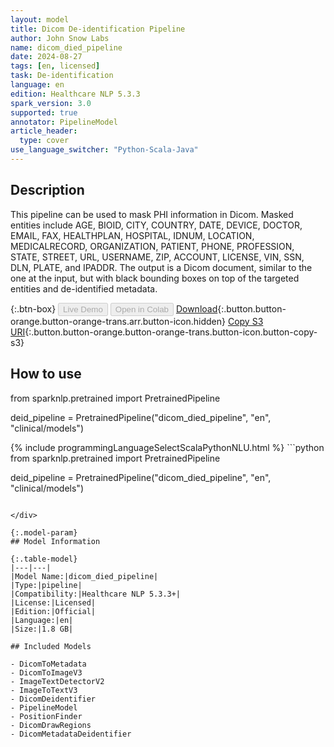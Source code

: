 ```yaml
---
layout: model
title: Dicom De-identification Pipeline
author: John Snow Labs
name: dicom_died_pipeline
date: 2024-08-27
tags: [en, licensed]
task: De-identification
language: en
edition: Healthcare NLP 5.3.3
spark_version: 3.0
supported: true
annotator: PipelineModel
article_header:
  type: cover
use_language_switcher: "Python-Scala-Java"
---
```


## Description

This pipeline can be used to mask PHI information in Dicom. Masked entities include AGE, BIOID, CITY, COUNTRY, DATE, DEVICE, DOCTOR, EMAIL, FAX, HEALTHPLAN, HOSPITAL, IDNUM, LOCATION, MEDICALRECORD, ORGANIZATION, PATIENT, PHONE, PROFESSION, STATE, STREET, URL, USERNAME, ZIP, ACCOUNT, LICENSE, VIN, SSN, DLN, PLATE, and IPADDR. The output is a Dicom document, similar to the one at the input, but with black bounding boxes on top of the targeted entities and de-identified metadata.

{:.btn-box}
<button class="button button-orange" disabled>Live Demo</button>
<button class="button button-orange" disabled>Open in Colab</button>
[Download](https://s3.amazonaws.com/auxdata.johnsnowlabs.com/clinical/models/dicom_died_pipeline_en_5.3.3_3.0_1724774052059.zip){:.button.button-orange.button-orange-trans.arr.button-icon.hidden}
[Copy S3 URI](s3://auxdata.johnsnowlabs.com/clinical/models/dicom_died_pipeline_en_5.3.3_3.0_1724774052059.zip){:.button.button-orange.button-orange-trans.button-icon.button-copy-s3}

## How to use

from sparknlp.pretrained import PretrainedPipeline

deid_pipeline = PretrainedPipeline("dicom_died_pipeline", "en", "clinical/models")

<div class="tabs-box" markdown="1">
{% include programmingLanguageSelectScalaPythonNLU.html %}
```python
from sparknlp.pretrained import PretrainedPipeline

deid_pipeline = PretrainedPipeline("dicom_died_pipeline", "en", "clinical/models")
```

</div>

{:.model-param}
## Model Information

{:.table-model}
|---|---|
|Model Name:|dicom_died_pipeline|
|Type:|pipeline|
|Compatibility:|Healthcare NLP 5.3.3+|
|License:|Licensed|
|Edition:|Official|
|Language:|en|
|Size:|1.8 GB|

## Included Models

- DicomToMetadata
- DicomToImageV3
- ImageTextDetectorV2
- ImageToTextV3
- DicomDeidentifier
- PipelineModel
- PositionFinder
- DicomDrawRegions
- DicomMetadataDeidentifier